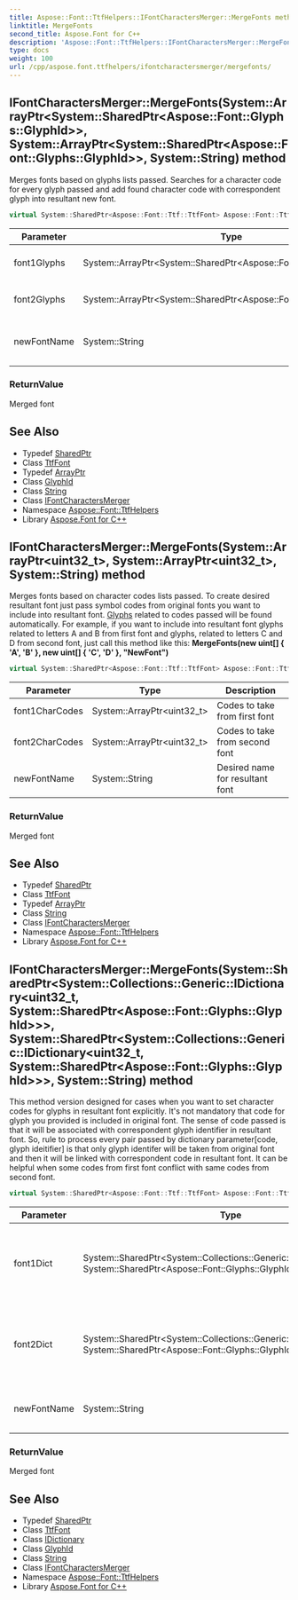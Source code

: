 ```yaml
---
title: Aspose::Font::TtfHelpers::IFontCharactersMerger::MergeFonts method
linktitle: MergeFonts
second_title: Aspose.Font for C++
description: 'Aspose::Font::TtfHelpers::IFontCharactersMerger::MergeFonts method. Merges fonts based on glyphs lists passed. Searches for a character code for every glyph passed and add found character code with correspondent glyph into resultant new font in C++.'
type: docs
weight: 100
url: /cpp/aspose.font.ttfhelpers/ifontcharactersmerger/mergefonts/
---
```

## IFontCharactersMerger::MergeFonts(System::ArrayPtr\<System::SharedPtr\<Aspose::Font::Glyphs::GlyphId\>\>, System::ArrayPtr\<System::SharedPtr\<Aspose::Font::Glyphs::GlyphId\>\>, System::String) method


Merges fonts based on glyphs lists passed. Searches for a character code for every glyph passed and add found character code with correspondent glyph into resultant new font.

```cpp
virtual System::SharedPtr<Aspose::Font::Ttf::TtfFont> Aspose::Font::TtfHelpers::IFontCharactersMerger::MergeFonts(System::ArrayPtr<System::SharedPtr<Aspose::Font::Glyphs::GlyphId>> font1Glyphs, System::ArrayPtr<System::SharedPtr<Aspose::Font::Glyphs::GlyphId>> font2Glyphs, System::String newFontName)=0
```


| Parameter | Type | Description |
| --- | --- | --- |
| font1Glyphs | System::ArrayPtr\<System::SharedPtr\<Aspose::Font::Glyphs::GlyphId\>\> | List of glyphs from first font |
| font2Glyphs | System::ArrayPtr\<System::SharedPtr\<Aspose::Font::Glyphs::GlyphId\>\> | List of glyphs from second font |
| newFontName | System::String | Desired name for resultant font |

### ReturnValue

Merged font

## See Also

* Typedef [SharedPtr](../../../system/sharedptr/)
* Class [TtfFont](../../../aspose.font.ttf/ttffont/)
* Typedef [ArrayPtr](../../../system/arrayptr/)
* Class [GlyphId](../../../aspose.font.glyphs/glyphid/)
* Class [String](../../../system/string/)
* Class [IFontCharactersMerger](../)
* Namespace [Aspose::Font::TtfHelpers](../../)
* Library [Aspose.Font for C++](../../../)
## IFontCharactersMerger::MergeFonts(System::ArrayPtr\<uint32_t\>, System::ArrayPtr\<uint32_t\>, System::String) method


Merges fonts based on character codes lists passed. To create desired resultant font just pass symbol codes from original fonts you want to include into resultant font. [Glyphs](../../../aspose.font.glyphs/) related to codes passed will be found automatically. For example, if you want to include into resultant font glyphs related to letters A and B from first font and glyphs, related to letters C and D from second font, just call this method like this: **MergeFonts(new uint[] { 'A', 'B' }, new uint[] { 'C', 'D' }, "NewFont")**

```cpp
virtual System::SharedPtr<Aspose::Font::Ttf::TtfFont> Aspose::Font::TtfHelpers::IFontCharactersMerger::MergeFonts(System::ArrayPtr<uint32_t> font1CharCodes, System::ArrayPtr<uint32_t> font2CharCodes, System::String newFontName)=0
```


| Parameter | Type | Description |
| --- | --- | --- |
| font1CharCodes | System::ArrayPtr\<uint32_t\> | Codes to take from first font |
| font2CharCodes | System::ArrayPtr\<uint32_t\> | Codes to take from second font |
| newFontName | System::String | Desired name for resultant font |

### ReturnValue

Merged font

## See Also

* Typedef [SharedPtr](../../../system/sharedptr/)
* Class [TtfFont](../../../aspose.font.ttf/ttffont/)
* Typedef [ArrayPtr](../../../system/arrayptr/)
* Class [String](../../../system/string/)
* Class [IFontCharactersMerger](../)
* Namespace [Aspose::Font::TtfHelpers](../../)
* Library [Aspose.Font for C++](../../../)
## IFontCharactersMerger::MergeFonts(System::SharedPtr\<System::Collections::Generic::IDictionary\<uint32_t, System::SharedPtr\<Aspose::Font::Glyphs::GlyphId\>\>\>, System::SharedPtr\<System::Collections::Generic::IDictionary\<uint32_t, System::SharedPtr\<Aspose::Font::Glyphs::GlyphId\>\>\>, System::String) method


This method version designed for cases when you want to set character codes for glyphs in resultant font explicitly. It's not mandatory that code for glyph you provided is included in original font. The sense of code passed is that it will be associated with correspondent glyph identifier in resultant font. So, rule to process every pair passed by dictionary parameter[code, glyph ideitifier] is that only glyph identifer will be taken from original font and then it will be linked with correspondent code in resultant font. It can be helpful when some codes from first font conflict with same codes from second font.

```cpp
virtual System::SharedPtr<Aspose::Font::Ttf::TtfFont> Aspose::Font::TtfHelpers::IFontCharactersMerger::MergeFonts(System::SharedPtr<System::Collections::Generic::IDictionary<uint32_t, System::SharedPtr<Aspose::Font::Glyphs::GlyphId>>> font1Dict, System::SharedPtr<System::Collections::Generic::IDictionary<uint32_t, System::SharedPtr<Aspose::Font::Glyphs::GlyphId>>> font2Dict, System::String newFontName)=0
```


| Parameter | Type | Description |
| --- | --- | --- |
| font1Dict | System::SharedPtr\<System::Collections::Generic::IDictionary\<uint32_t, System::SharedPtr\<Aspose::Font::Glyphs::GlyphId\>\>\> | Dictionary with pairs [symbol code, glyph identifier] from first font |
| font2Dict | System::SharedPtr\<System::Collections::Generic::IDictionary\<uint32_t, System::SharedPtr\<Aspose::Font::Glyphs::GlyphId\>\>\> | Dictionary with pairs [symbol code, glyph identifier] from second font |
| newFontName | System::String | Desired name for resultant font |

### ReturnValue

Merged font

## See Also

* Typedef [SharedPtr](../../../system/sharedptr/)
* Class [TtfFont](../../../aspose.font.ttf/ttffont/)
* Class [IDictionary](../../../system.collections.generic/idictionary/)
* Class [GlyphId](../../../aspose.font.glyphs/glyphid/)
* Class [String](../../../system/string/)
* Class [IFontCharactersMerger](../)
* Namespace [Aspose::Font::TtfHelpers](../../)
* Library [Aspose.Font for C++](../../../)
